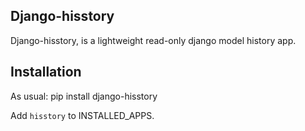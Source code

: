 Django-hisstory
--------------

Django-hisstory, is a lightweight read-only django model history app.

Installation
------------

As usual:
    pip install django-hisstory

Add  `hisstory` to INSTALLED_APPS.
